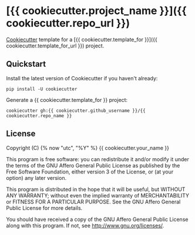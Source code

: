 # [{{ cookiecutter.project_name }}]({{ cookiecutter.repo_url }})

[Cookiecutter](https://github.com/cookiecutter/cookiecutter) template for a [{{ cookiecutter.template_for }}]({{ cookiecutter.template_for_url }}) project.

## Quickstart

Install the latest version of Cookiecutter if you haven't already:    

    pip install -U cookiecutter
    

Generate a {{ cookiecutter.template_for }} project:

    cookiecutter gh:{{ cookiecutter.github_username }}/{{ cookiecutter.repo_name }}
    
## License

Copyright (C) {% now "utc", "%Y" %}  {{ cookiecutter.your_name }}

This program is free software: you can redistribute it and/or modify
it under the terms of the GNU Affero General Public License as published by
the Free Software Foundation, either version 3 of the License, or
(at your option) any later version.

This program is distributed in the hope that it will be useful,
but WITHOUT ANY WARRANTY; without even the implied warranty of
MERCHANTABILITY or FITNESS FOR A PARTICULAR PURPOSE.  See the
GNU Affero General Public License for more details.

You should have received a copy of the GNU Affero General Public License
along with this program.  If not, see <http://www.gnu.org/licenses/>.
